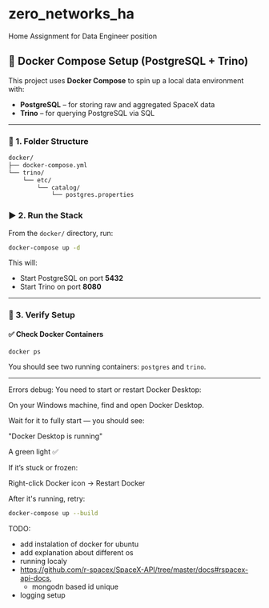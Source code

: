 # zero_networks_ha
Home Assignment for Data Engineer position

## 🐳 Docker Compose Setup (PostgreSQL + Trino)

This project uses **Docker Compose** to spin up a local data environment with:

- **PostgreSQL** – for storing raw and aggregated SpaceX data  
- **Trino** – for querying PostgreSQL via SQL

---

### 🧱 1. Folder Structure

```bash
docker/
├── docker-compose.yml
└── trino/
    └── etc/
        └── catalog/
            └── postgres.properties
```

### ▶️ 2. Run the Stack

From the `docker/` directory, run:

```bash
docker-compose up -d
```

This will:
- Start PostgreSQL on port **5432**
- Start Trino on port **8080**

---

### 🧪 3. Verify Setup

#### ✅ Check Docker Containers

```bash
docker ps
```

You should see two running containers: `postgres` and `trino`.

---

Errors debug:
You need to start or restart Docker Desktop:

On your Windows machine, find and open Docker Desktop.

Wait for it to fully start — you should see:

"Docker Desktop is running"

A green light ✅

If it’s stuck or frozen:

Right-click Docker icon → Restart Docker

After it's running, retry:
```bash
docker-compose up --build
```


TODO:
- add instalation of docker for ubuntu
- add explanation about different os
- running localy
- https://github.com/r-spacex/SpaceX-API/tree/master/docs#rspacex-api-docs, 
  - mongodn based id unique
- logging setup